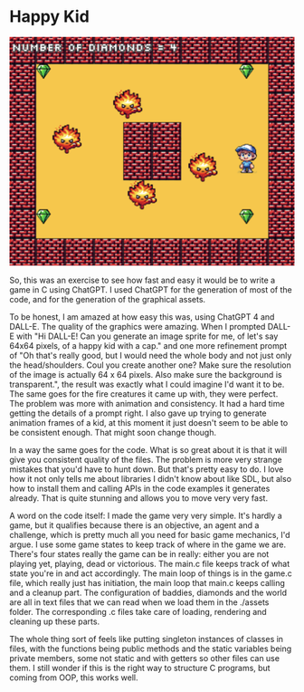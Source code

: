# Happy Kid

![Happy Kid screenshot](https://raw.githubusercontent.com/Lucas1981/happy-kid/main/Screenshot%202023-12-18%20at%2022.59.41.png "Optional title")

So, this was an exercise to see how fast and easy it would be to write a game in C using ChatGPT. I used ChatGPT for the
generation of most of the code, and for the generation of the graphical assets.

To be honest, I am amazed at how easy this was, using ChatGPT 4 and DALL-E. The quality of the graphics were amazing.
When I prompted DALL-E with "Hi DALL-E! Can you generate an image sprite for me, of let's say 64x64 pixels, of a happy
kid with a cap." and one more refinement prompt of "Oh that's really good, but I would need the whole body and not just
only the head/shoulders. Coul you create another one? Make sure the resolution of the image is actually 64 x 64 pixels.
Also make sure the background is transparent.", the result was exactly what I could imagine I'd want it to be. The same
goes for the fire creatures it came up with, they were perfect. The problem was more with animation and consistency. It
had a hard time getting the details of a prompt right. I also gave up trying to generate animation frames of a kid, at
this moment it just doesn't seem to be able to be consistent enough. That might soon change though.

In a way the same goes for the code. What is so great about it is that it will give you consistent quality of the files.
The problem is more very strange mistakes that you'd have to hunt down. But that's pretty easy to do. I love how it not
only tells me about libraries I didn't know about like SDL, but also how to install them and calling APIs in the code
examples it generates already. That is quite stunning and allows you to move very very fast.

A word on the code itself: I made the game very very simple. It's hardly a game, but it qualifies because there is an
objective, an agent and a challenge, which is pretty much all you need for basic game mechanics, I'd argue. I use some
game states to keep track of where in the game we are. There's four states really the game can be in really: either you
are not playing yet, playing, dead or victorious. The main.c file keeps track of what state you're in and act
accordingly. The main loop of things is in the game.c file, which really just has initiation, the main loop that main.c
keeps calling and a cleanup part. The configuration of baddies, diamonds and the world are all in text files that we can
read when we load them in the ./assets folder. The corresponding .c files take care of loading, rendering and cleaning
up these parts.

The whole thing sort of feels like putting singleton instances of classes in files, with the functions being public
methods and the static variables being private members, some not static and with getters so other files can use them. I
still wonder if this is the right way to structure C programs, but coming from OOP, this works well.
